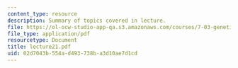 ```yaml
---
content_type: resource
description: Summary of topics covered in lecture.
file: https://ol-ocw-studio-app-qa.s3.amazonaws.com/courses/7-03-genetics-fall-2004/02d7043b554ad493738ba3d10ae7d1cd_lecture21.pdf
file_type: application/pdf
resourcetype: Document
title: lecture21.pdf
uid: 02d7043b-554a-d493-738b-a3d10ae7d1cd
---
```


